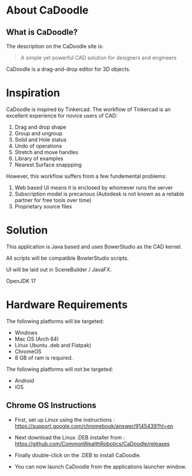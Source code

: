 # About CaDoodle 


## What is CaDoodle?

The description on the CaDoodle site is:

> A simple yet powerful CAD solution for designers and engineers 

CaDoodle is a drag-and-drop editor for 3D objects.

# Inspiration

CaDoodle is inspired by Tinkercad. The workflow of Tinkercad is an excellent experience for novice users of CAD: 

1. Drag and drop shape
2. Group and ungroup
3. Solid and Hole status
4. Undo of operations
5. Stretch and move handles
6. Library of examples
7. Nearest Surface snappping

However, this workflow suffers from a few fundemental problems:

1. Web based UI means it is enclosed by whomever runs the server
2. Subscription model is precarious (Autodesk is not known as a reliable partner for free tools over time)
3. Proprietary source files

# Solution 

This application is Java based and uses BowerStudio as the CAD kernel.

All scripts will be compatible BowlerStudio scripts. 

UI will be laid out in SceneBuilder / JavaFX.

OpenJDK 17 

# Hardware Requirements

The following platforms will be targeted:

* Windows
* Mac OS (Arch 64)
* Linux Ubuntu .deb and Flatpak)
* ChromeOS
* 8 GB of ram is required.
  
The following platforms will not be targeted:

* Android
* iOS

## Chrome OS Instructions

- First, set up Linux using the instructions : https://support.google.com/chromebook/answer/9145439?hl=en

- Next download the Linux .DEB installer from : https://github.com/CommonWealthRobotics/CaDoodle/releases

- Finally double-click on the .DEB to install CaDoodle.

- You can now launch CaDoodle from the applications launcher window.
